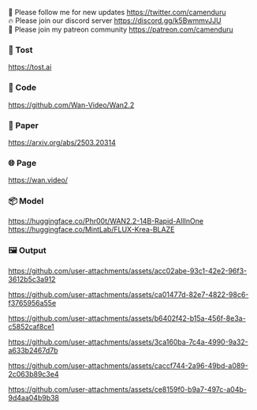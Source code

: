 🐣 Please follow me for new updates https://twitter.com/camenduru <br />
🔥 Please join our discord server https://discord.gg/k5BwmmvJJU <br />
🥳 Please join my patreon community https://patreon.com/camenduru <br />

###  🥪 Tost
https://tost.ai

### 🧬 Code
https://github.com/Wan-Video/Wan2.2

### 📄 Paper
https://arxiv.org/abs/2503.20314

### 🌐 Page
https://wan.video/

### 📦 Model
https://huggingface.co/Phr00t/WAN2.2-14B-Rapid-AllInOne <br />
https://huggingface.co/MintLab/FLUX-Krea-BLAZE

### 🖼 Output

https://github.com/user-attachments/assets/acc02abe-93c1-42e2-96f3-3612b5c3a912

https://github.com/user-attachments/assets/ca01477d-82e7-4822-98c6-f3765956a55e

https://github.com/user-attachments/assets/b6402f42-b15a-456f-8e3a-c5852caf8ce1

https://github.com/user-attachments/assets/3ca160ba-7c4a-4990-9a32-a633b2467d7b

https://github.com/user-attachments/assets/caccf744-2a96-49bd-a089-2c063b89c3e4

https://github.com/user-attachments/assets/ce8159f0-b9a7-497c-a04b-9d4aa04b9b38
